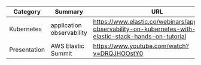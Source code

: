 | Category  | Summary  | URL  |
|---|---|---|
| Kubernetes | application observability | https://www.elastic.co/webinars/application-observability-on-kubernetes-with-the-elastic-stack-hands-on-tutorial  |
| Presentation  |  AWS Elastic Summit | https://www.youtube.com/watch?v=DRQJHOOstY0  |
